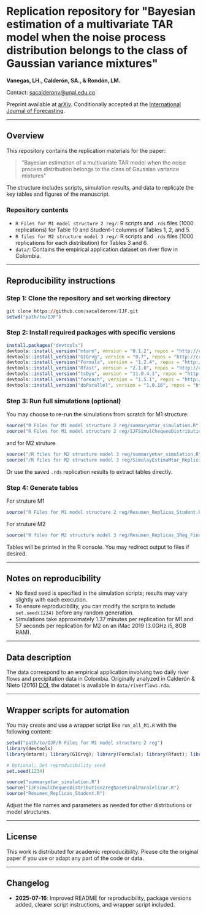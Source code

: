 # Replication repository for "Bayesian estimation of a multivariate TAR model when the noise process distribution belongs to the class of Gaussian variance mixtures"

**Vanegas, LH., Calderón, SA., & Rondón, LM.**

Contact: [sacalderonv@unal.edu.co](mailto\:sacalderonv@unal.edu.co)

Preprint available at [arXiv](https://www.arxiv.org/pdf/2503.04593). Conditionally accepted at the [International Journal of Forecasting](https://forecasters.org/ijf).

---

## Overview

This repository contains the replication materials for the paper:

> "Bayesian estimation of a multivariate TAR model when the noise process distribution belongs to the class of Gaussian variance mixtures"

The structure includes scripts, simulation results, and data to replicate the key tables and figures of the manuscript.

### Repository contents

- `R Files for M1 model structure 2 reg/`: R scripts and `.rds` files (1000 replications) for Table 10 and Student-t columns of Tables 1, 2, and 5.
- `R files for M2 structure model 3 reg/`: R scripts and `.rds` files (1000 replications for each distribution) for Tables 3 and 6.
- `data/`: Contains the empirical application dataset on river flow in Colombia.

---

## Reproducibility instructions

### Step 1: Clone the repository and set working directory

```r
git clone https://github.com/sacalderonv/IJF.git
setwd("path/to/IJF")
```

### Step 2: Install required packages with specific versions

```r
install.packages("devtools")
devtools::install_version("mtarm", version = "0.1.2", repos = "http://cran.us.r-project.org")
devtools::install_version("GIGrvg", version = "0.7", repos = "http://cran.us.r-project.org")
devtools::install_version("Formula", version = "1.2.4", repos = "http://cran.us.r-project.org")
devtools::install_version("Rfast", version = "2.1.0", repos = "http://cran.us.r-project.org")
devtools::install_version("tsDyn", version = "11.0.4.1", repos = "http://cran.us.r-project.org")
devtools::install_version("foreach", version = "1.5.1", repos = "http://cran.us.r-project.org")
devtools::install_version("doParallel", version = "1.0.16", repos = "http://cran.us.r-project.org")
```

### Step 3: Run full simulations (optional)

You may choose to re-run the simulations from scratch for M1 structure:

```r
source("R Files for M1 model structure 2 reg/summarymtar_simulation.R")
source("R Files for M1 model structure 2 reg/IJFSimulChequeoDistribution2regbaseFinalParalelizar.R")
```
and for M2 struture

```r
source("/R files for M2 structure model 3 reg/summarymtar_simulation.R")
source("/R files for M2 structure model 3 reg/SimulayEstimaMtar_Replicas3Reg.R")
```

Or use the saved `.rds` replication results to extract tables directly.

### Step 4: Generate tables

For struture M1
```r
source("R Files for M1 model structure 2 reg/Resumen_Replicas_Student.R")
```

For struture M2
```r
source("R files for M2 structure model 3 reg/Resumen_Replicas_3Reg_Final.R")
```

Tables will be printed in the R console. You may redirect output to files if desired.

---

## Notes on reproducibility

- No fixed seed is specified in the simulation scripts; results may vary slightly with each execution.
- To ensure reproducibility, you can modify the scripts to include `set.seed(1234)` before any random generation.
- Simulations take approximately 1.37 minutes per replication for M1 and 57 seconds per replication for M2 on an iMac 2019 (3.0GHz i5, 8GB RAM).

---

## Data description

The data correspond to an empirical application involving two daily river flows and precipitation data in Colombia. Originally analyzed in Calderón & Nieto (2016) [DOI](https://doi.org/10.1080/03610926.2014.990758), the dataset is available in `data/riverflows.rda`.

---

## Wrapper scripts for automation

You may create and use a wrapper script like `run_all_M1.R` with the following content:

```r
setwd("path/to/IJF/R Files for M1 model structure 2 reg")
library(devtools)
library(mtarm); library(GIGrvg); library(Formula); library(Rfast); library(tsDyn)

# Optional: Set reproducibility seed
set.seed(1234)

source("summarymtar_simulation.R")
source("IJFSimulChequeoDistribution2regbaseFinalParalelizar.R")
source("Resumen_Replicas_Student.R")
```

Adjust the file names and parameters as needed for other distributions or model structures.

---

## License

This work is distributed for academic reproducibility. Please cite the original paper if you use or adapt any part of the code or data.

---

## Changelog

- **2025-07-16**: Improved README for reproducibility, package versions added, clearer script instructions, and wrapper script included.

